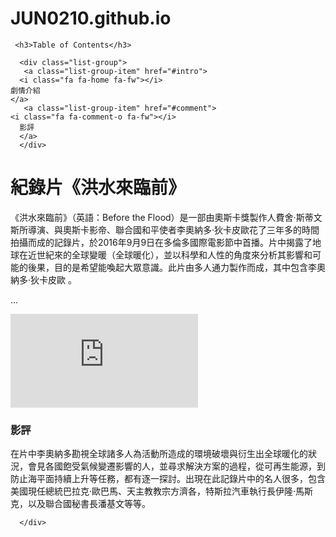 # JUN0210.github.io<!DOCTYPE html>
<html>
<head><style type="text/css">.lw { font-size: 60px; }</style>

<style type="text/css">.lw { font-size: 60px; }</style>



  <meta charset="UTF-8">
<script type="text/javascript" src="http://cdnjs.cloudflare.com/ajax/libs/fabric.js/1.3.0/fabric.min.js"></script><style type="text/css">.cufon-canvas{text-indent:0}@media screen,projection{.cufon-canvas{display:inline;display:inline-block;position:relative;vertical-align:middle;font-size:1px;line-height:1px}.cufon-canvas .cufon-alt{display:-moz-inline-box;display:inline-block;width:0;height:0;overflow:hidden}.cufon-canvas canvas{position:relative}}@media print{.cufon-canvas{padding:0 !important}.cufon-canvas canvas{display:none}.cufon-canvas .cufon-alt{display:inline}}</style><style type="text/css">.cufon-canvas{text-indent:0}@media screen,projection{.cufon-canvas{display:inline;display:inline-block;position:relative;vertical-align:middle;font-size:1px;line-height:1px}.cufon-canvas .cufon-alt{display:-moz-inline-box;display:inline-block;width:0;height:0;overflow:hidden}.cufon-canvas canvas{position:relative}}@media print{.cufon-canvas{padding:0 !important}.cufon-canvas canvas{display:none}.cufon-canvas .cufon-alt{display:inline}}</style>
<script type="text/javascript" src="http://code.jquery.com/jquery.min.js"></script>
<script type="text/javascript" src="http://getbootstrap.com/dist/js/bootstrap.js"></script>
<link type="text/css" rel="stylesheet" href="http://getbootstrap.com/dist/css/bootstrap.css">
<title>HTML5, CSS3 and JavaScript demo</title>
</head>
<body>
<!-- Start your code here -->

  <div class="container">
<div class="row">
    <div class="col-md-3">

     <h3>Table of Contents</h3>

      <div class="list-group">
       <a class="list-group-item" href="#intro">
      <i class="fa fa-home fa-fw"></i>
    劇情介紹
    </a>
       <a class="list-group-item" href="#comment">
    <i class="fa fa-comment-o fa-fw"></i>
      影評
      </a>
      </div>

  </div>
    <div class="col-md-9">
<h1>紀錄片《洪水來臨前》</h1>
    <div id="intro">
      <p>《洪水來臨前》（英語：Before the Flood）是一部由奧斯卡獎製作人費舍·斯蒂文斯所導演、與奧斯卡影帝、聯合國和平使者李奧納多·狄卡皮歐花了三年多的時間拍攝而成的記錄片，於2016年9月9日在多倫多國際電影節中首播。片中揭露了地球在近世紀來的全球變暖（全球暖化），並以科學和人性的角度來分析其影響和可能的後果，目的是希望能喚起大眾意識。此片由多人通力製作而成，其中包含李奧納多·狄卡皮歐 。</p>
      <p>...</p>
      </div>
      <div class="embed-responsive embed-responsive-16by9">
      <iframe class="embed-responsive-item" src="https://www.youtube.com/embed/CY8LD9er7lE" frameborder="0" allowfullscreen=""></iframe>
      </div>
      <div class="comment">
<h3>影評</h3>
        <p>在片中李奧納多勘視全球諸多人為活動所造成的環境破壞與衍生出全球暖化的狀況，會見各國飽受氣候變遷影響的人，並尋求解決方案的過程，從可再生能源，到防止海平面持續上升等任務，都有逐一探討。出現在此記錄片中的名人很多，包含美國現任總統巴拉克·歐巴馬、天主教教宗方濟各，特斯拉汽車執行長伊隆·馬斯克，以及聯合國秘書長潘基文等等。</p>


      </div>
  </div>
    </div>
  </div>
<!-- End your code here -->

<script>// Write JavaScript here </script><script>// Write JavaScript here </script></body>
